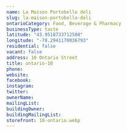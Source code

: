 ```yaml
---
name: La Maison Portobello deli
slug: la-maison-portobello-deli
ontarioCategory: Food, Beverage & Pharmacy
businessType: taste
latitude: "43.9518733712508"
longitude: "-78.2941170036793"
residential: false
vacant: false
address: 10 Ontario Street
title: ontario-10
phone:
website:
facebook:
instagram:
twitter:
ownerName:
mailingList:
buildingOwner:
buildingMailingList:
storefront: 10-ontario.webp
---
```


